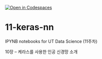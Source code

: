 [![Open in Codespaces](https://classroom.github.com/assets/launch-codespace-2972f46106e565e64193e422d61a12cf1da4916b45550586e14ef0a7c637dd04.svg)](https://classroom.github.com/open-in-codespaces?assignment_repo_id=17125511)
# 11-keras-nn

IPYNB notebooks for UT Data Science (11주차)

10장 – 케라스를 사용한 인공 신경망 소개
